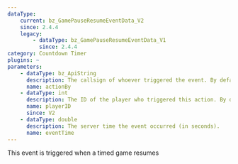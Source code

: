 ```yaml
---
dataType:
    current: bz_GamePauseResumeEventData_V2
    since: 2.4.4
    legacy:
        - dataType: bz_GamePauseResumeEventData_V1
          since: 2.4.4
category: Countdown Timer
plugins: ~
parameters:
    - dataType: bz_ApiString
      description: The callsign of whoever triggered the event. By default, it's "SERVER".
      name: actionBy
    - dataType: int
      description: The ID of the player who triggered this action. By default, it's 253.
      name: playerID
      since: V2
    - dataType: double
      description: The server time the event occurred (in seconds).
      name: eventTime
---
```


This event is triggered when a timed game resumes
